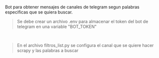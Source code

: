 Bot para obtener mensajes de canales de telegram segun palabras especificas que se quiera buscar.

> Se debe crear un archivo .env para almacenar el token del bot de telegram en una variable "BOT_TOKEN"
<br>

> En el archivo filtros_list.py se configura el canal que se quiere hacer scrapy y las palabras a buscar